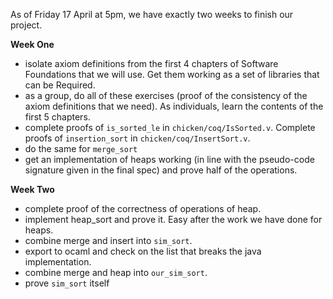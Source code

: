 As of Friday 17 April at 5pm, we have exactly two weeks to finish our project.

__Week One__
- isolate axiom definitions from the first 4 chapters of Software Foundations that we will use. Get them working as a set of      libraries that can be Required.
- as a group, do all of these exercises (proof of the consistency of the axiom definitions that we need). As individuals, learn   the contents of the first 5 chapters.
- complete proofs of `is_sorted_le` in `chicken/coq/IsSorted.v`. Complete proofs of `insertion_sort` in 
  `chicken/coq/InsertSort.v`.
- do the same for `merge_sort`
- get an implementation of heaps working (in line with the pseudo-code signature given in the final spec) and prove half of the   operations.

__Week Two__
- complete proof of the correctness of operations of heap.
- implement heap_sort and prove it. Easy after the work we have done for heaps.
- combine merge and insert into `sim_sort`.
- export to ocaml and check on the list that breaks the java implementation.
- combine merge and heap into `our_sim_sort`.
- prove `sim_sort` itself
